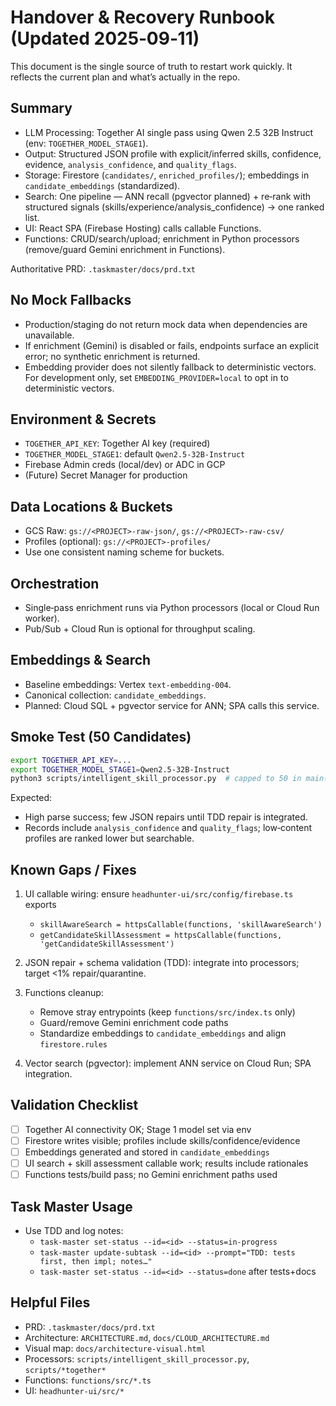 # Handover & Recovery Runbook (Updated 2025‑09‑11)

This document is the single source of truth to restart work quickly. It reflects the current plan and what’s actually in the repo.

## Summary

- LLM Processing: Together AI single pass using Qwen 2.5 32B Instruct (env: `TOGETHER_MODEL_STAGE1`).
- Output: Structured JSON profile with explicit/inferred skills, confidence, evidence, `analysis_confidence`, and `quality_flags`.
- Storage: Firestore (`candidates/`, `enriched_profiles/`); embeddings in `candidate_embeddings` (standardized).
- Search: One pipeline — ANN recall (pgvector planned) + re‑rank with structured signals (skills/experience/analysis_confidence) → one ranked list.
- UI: React SPA (Firebase Hosting) calls callable Functions.
- Functions: CRUD/search/upload; enrichment in Python processors (remove/guard Gemini enrichment in Functions).

Authoritative PRD: `.taskmaster/docs/prd.txt`

## No Mock Fallbacks

- Production/staging do not return mock data when dependencies are unavailable.
- If enrichment (Gemini) is disabled or fails, endpoints surface an explicit error; no synthetic enrichment is returned.
- Embedding provider does not silently fallback to deterministic vectors. For development only, set `EMBEDDING_PROVIDER=local` to opt in to deterministic vectors.

## Environment & Secrets

- `TOGETHER_API_KEY`: Together AI key (required)
- `TOGETHER_MODEL_STAGE1`: default `Qwen2.5-32B-Instruct`
- Firebase Admin creds (local/dev) or ADC in GCP
- (Future) Secret Manager for production

## Data Locations & Buckets

- GCS Raw: `gs://<PROJECT>-raw-json/`, `gs://<PROJECT>-raw-csv/`
- Profiles (optional): `gs://<PROJECT>-profiles/`
- Use one consistent naming scheme for buckets.

## Orchestration

- Single‑pass enrichment runs via Python processors (local or Cloud Run worker).
- Pub/Sub + Cloud Run is optional for throughput scaling.

## Embeddings & Search

- Baseline embeddings: Vertex `text-embedding-004`.
- Canonical collection: `candidate_embeddings`.
- Planned: Cloud SQL + pgvector service for ANN; SPA calls this service.

## Smoke Test (50 Candidates)

```bash
export TOGETHER_API_KEY=... 
export TOGETHER_MODEL_STAGE1=Qwen2.5-32B-Instruct
python3 scripts/intelligent_skill_processor.py  # capped to 50 in main()
```

Expected:
- High parse success; few JSON repairs until TDD repair is integrated.
- Records include `analysis_confidence` and `quality_flags`; low‑content profiles are ranked lower but searchable.

## Known Gaps / Fixes

1) UI callable wiring: ensure `headhunter-ui/src/config/firebase.ts` exports
   - `skillAwareSearch = httpsCallable(functions, 'skillAwareSearch')`
   - `getCandidateSkillAssessment = httpsCallable(functions, 'getCandidateSkillAssessment')`

2) JSON repair + schema validation (TDD): integrate into processors; target <1% repair/quarantine.

3) Functions cleanup:
   - Remove stray entrypoints (keep `functions/src/index.ts` only)
   - Guard/remove Gemini enrichment code paths
   - Standardize embeddings to `candidate_embeddings` and align `firestore.rules`

4) Vector search (pgvector): implement ANN service on Cloud Run; SPA integration.

## Validation Checklist

- [ ] Together AI connectivity OK; Stage 1 model set via env
- [ ] Firestore writes visible; profiles include skills/confidence/evidence
- [ ] Embeddings generated and stored in `candidate_embeddings`
- [ ] UI search + skill assessment callable work; results include rationales
- [ ] Functions tests/build pass; no Gemini enrichment paths used

## Task Master Usage

- Use TDD and log notes:
  - `task-master set-status --id=<id> --status=in-progress`
  - `task-master update-subtask --id=<id> --prompt="TDD: tests first, then impl; notes…"`
  - `task-master set-status --id=<id> --status=done` after tests+docs

## Helpful Files

- PRD: `.taskmaster/docs/prd.txt`
- Architecture: `ARCHITECTURE.md`, `docs/CLOUD_ARCHITECTURE.md`
- Visual map: `docs/architecture-visual.html`
- Processors: `scripts/intelligent_skill_processor.py`, `scripts/*together*`
- Functions: `functions/src/*.ts`
- UI: `headhunter-ui/src/*`
